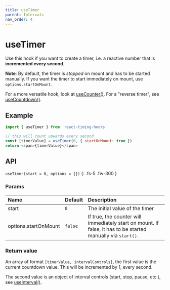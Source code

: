 ```yaml
---
title: useTimer
parent: Intervals
nav_order: 4
---
```


# useTimer

Use this hook if you want to create a timer, i.e. a reactive number that is **incremented every second**.

**Note**: By default, the timer is _stopped_ on mount and has to be started manually. If you want the timer to start immediately on mount, use `options.startOnMount`.

For a more versatile hook, look at [useCounter()](/react-timing-hooks/intervals-api/useCounter.html).
For a "reverse timer", see [useCountdown()](/react-timing-hooks/intervals-api/useCountdown.html).

## Example

```javascript
import { useTimer } from 'react-timing-hooks'

// this will count upwards every second
const [timerValue] = useTimer(0, { startOnMount: true })
return <span>{timerValue}</span>
```

## API

`useTimer(start = 0, options = {})`
{: .fs-5 .fw-300 }

### Params

| Name                 | Default    | Description                                                                                                  |
|:---------------------|:-----------|:-------------------------------------------------------------------------------------------------------------|
| start                | `0`        | The initial value of the timer                                                                               |
| options.startOnMount | `false`    | If true, the counter will immediately start on mount. If false, it has to be started manually via `start()`. |


### Return value

An array of format `[timerValue, intervalControls]`, the first value is the current countdown value. This will be incremented by 1, every second.

The second value is an object of interval controls (start, stop, pause, etc.), see [useInterval()](/react-timing-hooks/intervals-api/useInterval.html#return-value).


